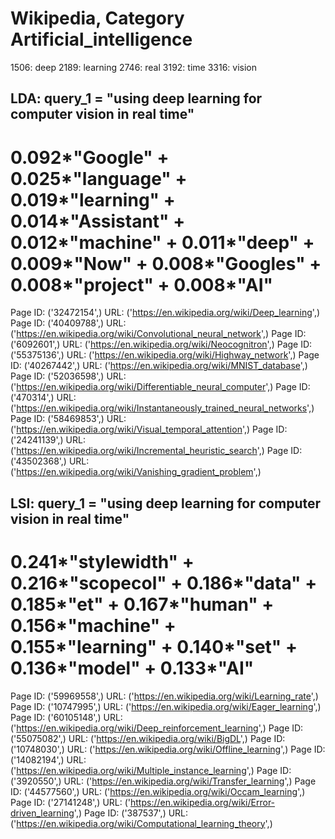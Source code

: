 # Wikipedia, Category Artificial_intelligence
1506: deep
2189: learning
2746: real
3192: time
3316: vision

## LDA: query_1 = "using deep learning for computer vision in real time" 
0.092*"Google" + 0.025*"language" + 0.019*"learning" + 0.014*"Assistant" + 0.012*"machine" + 0.011*"deep" + 0.009*"Now" + 0.008*"Googles" + 0.008*"project" + 0.008*"AI"
=====
Page ID: ('32472154',)
URL: ('https://en.wikipedia.org/wiki/Deep_learning',)
Page ID: ('40409788',)
URL: ('https://en.wikipedia.org/wiki/Convolutional_neural_network',)
Page ID: ('6092601',)
URL: ('https://en.wikipedia.org/wiki/Neocognitron',)
Page ID: ('55375136',)
URL: ('https://en.wikipedia.org/wiki/Highway_network',)
Page ID: ('40267442',)
URL: ('https://en.wikipedia.org/wiki/MNIST_database',)
Page ID: ('52036598',)
URL: ('https://en.wikipedia.org/wiki/Differentiable_neural_computer',)
Page ID: ('470314',)
URL: ('https://en.wikipedia.org/wiki/Instantaneously_trained_neural_networks',)
Page ID: ('58469853',)
URL: ('https://en.wikipedia.org/wiki/Visual_temporal_attention',)
Page ID: ('24241139',)
URL: ('https://en.wikipedia.org/wiki/Incremental_heuristic_search',)
Page ID: ('43502368',)
URL: ('https://en.wikipedia.org/wiki/Vanishing_gradient_problem',)

## LSI: query_1 = "using deep learning for computer vision in real time" 
0.241*"stylewidth" + 0.216*"scopecol" + 0.186*"data" + 0.185*"et" + 0.167*"human" + 0.156*"machine" + 0.155*"learning" + 0.140*"set" + 0.136*"model" + 0.133*"AI"
=====
Page ID: ('59969558',)
URL: ('https://en.wikipedia.org/wiki/Learning_rate',)
Page ID: ('10747995',)
URL: ('https://en.wikipedia.org/wiki/Eager_learning',)
Page ID: ('60105148',)
URL: ('https://en.wikipedia.org/wiki/Deep_reinforcement_learning',)
Page ID: ('55075082',)
URL: ('https://en.wikipedia.org/wiki/BigDL',)
Page ID: ('10748030',)
URL: ('https://en.wikipedia.org/wiki/Offline_learning',)
Page ID: ('14082194',)
URL: ('https://en.wikipedia.org/wiki/Multiple_instance_learning',)
Page ID: ('3920550',)
URL: ('https://en.wikipedia.org/wiki/Transfer_learning',)
Page ID: ('44577560',)
URL: ('https://en.wikipedia.org/wiki/Occam_learning',)
Page ID: ('27141248',)
URL: ('https://en.wikipedia.org/wiki/Error-driven_learning',)
Page ID: ('387537',)
URL: ('https://en.wikipedia.org/wiki/Computational_learning_theory',)

